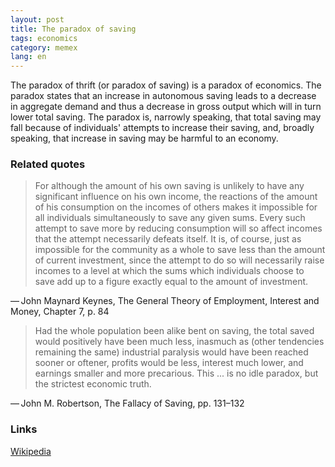 ```yaml
---
layout: post
title: The paradox of saving
tags: economics
category: memex
lang: en
---
```


The paradox of thrift (or paradox of saving) is a paradox of economics. The paradox states that an increase in autonomous saving leads to a decrease in aggregate demand and thus a decrease in gross output which will in turn lower total saving. The paradox is, narrowly speaking, that total saving may fall because of individuals' attempts to increase their saving, and, broadly speaking, that increase in saving may be harmful to an economy.

### Related quotes

> For although the amount of his own saving is unlikely to have any significant influence on his own income, the reactions of the amount of his consumption on the incomes of others makes it impossible for all individuals simultaneously to save any given sums. Every such attempt to save more by reducing consumption will so affect incomes that the attempt necessarily defeats itself. It is, of course, just as impossible for the community as a whole to save less than the amount of current investment, since the attempt to do so will necessarily raise incomes to a level at which the sums which individuals choose to save add up to a figure exactly equal to the amount of investment.

— John Maynard Keynes, The General Theory of Employment, Interest and Money, Chapter 7, p. 84


> Had the whole population been alike bent on saving, the total saved would positively have been much less, inasmuch as (other tendencies remaining the same) industrial paralysis would have been reached sooner or oftener, profits would be less, interest much lower, and earnings smaller and more precarious. This ... is no idle paradox, but the strictest economic truth.

— John M. Robertson, The Fallacy of Saving, pp. 131–132

### Links

[Wikipedia](https://en.wikipedia.org/wiki/Paradox_of_thrift?oldformat=true)